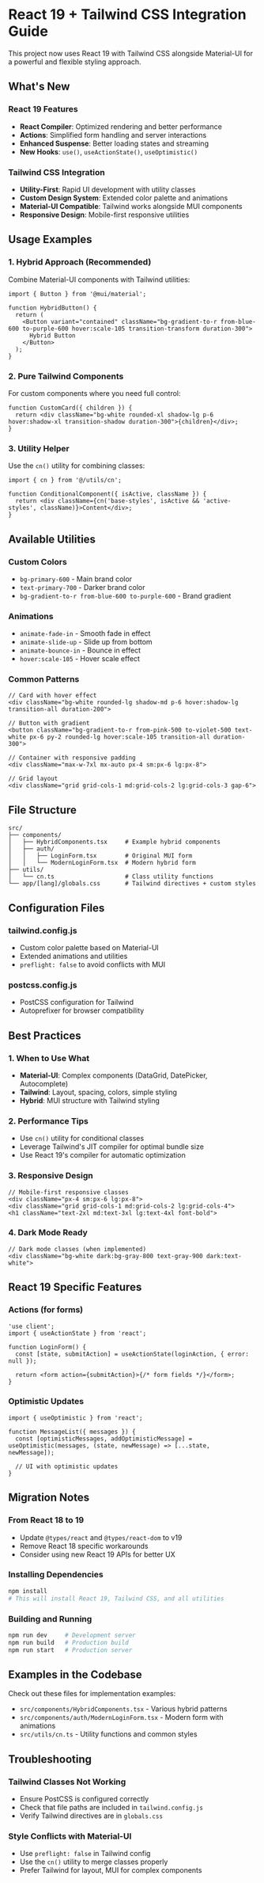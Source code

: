 # React 19 + Tailwind CSS Integration Guide

This project now uses React 19 with Tailwind CSS alongside Material-UI for a powerful and flexible styling approach.

## What's New

### React 19 Features

- **React Compiler**: Optimized rendering and better performance
- **Actions**: Simplified form handling and server interactions
- **Enhanced Suspense**: Better loading states and streaming
- **New Hooks**: `use()`, `useActionState()`, `useOptimistic()`

### Tailwind CSS Integration

- **Utility-First**: Rapid UI development with utility classes
- **Custom Design System**: Extended color palette and animations
- **Material-UI Compatible**: Tailwind works alongside MUI components
- **Responsive Design**: Mobile-first responsive utilities

## Usage Examples

### 1. Hybrid Approach (Recommended)

Combine Material-UI components with Tailwind utilities:

```tsx
import { Button } from '@mui/material';

function HybridButton() {
  return (
    <Button variant="contained" className="bg-gradient-to-r from-blue-600 to-purple-600 hover:scale-105 transition-transform duration-300">
      Hybrid Button
    </Button>
  );
}
```

### 2. Pure Tailwind Components

For custom components where you need full control:

```tsx
function CustomCard({ children }) {
  return <div className="bg-white rounded-xl shadow-lg p-6 hover:shadow-xl transition-shadow duration-300">{children}</div>;
}
```

### 3. Utility Helper

Use the `cn()` utility for combining classes:

```tsx
import { cn } from '@/utils/cn';

function ConditionalComponent({ isActive, className }) {
  return <div className={cn('base-styles', isActive && 'active-styles', className)}>Content</div>;
}
```

## Available Utilities

### Custom Colors

- `bg-primary-600` - Main brand color
- `text-primary-700` - Darker brand color
- `bg-gradient-to-r from-blue-600 to-purple-600` - Brand gradient

### Animations

- `animate-fade-in` - Smooth fade in effect
- `animate-slide-up` - Slide up from bottom
- `animate-bounce-in` - Bounce in effect
- `hover:scale-105` - Hover scale effect

### Common Patterns

```tsx
// Card with hover effect
<div className="bg-white rounded-lg shadow-md p-6 hover:shadow-lg transition-all duration-200">

// Button with gradient
<button className="bg-gradient-to-r from-pink-500 to-violet-500 text-white px-6 py-2 rounded-lg hover:scale-105 transition-all duration-300">

// Container with responsive padding
<div className="max-w-7xl mx-auto px-4 sm:px-6 lg:px-8">

// Grid layout
<div className="grid grid-cols-1 md:grid-cols-2 lg:grid-cols-3 gap-6">
```

## File Structure

```
src/
├── components/
│   ├── HybridComponents.tsx     # Example hybrid components
│   ├── auth/
│   │   ├── LoginForm.tsx        # Original MUI form
│   │   └── ModernLoginForm.tsx  # Modern hybrid form
├── utils/
│   └── cn.ts                    # Class utility functions
└── app/[lang]/globals.css       # Tailwind directives + custom styles
```

## Configuration Files

### tailwind.config.js

- Custom color palette based on Material-UI
- Extended animations and utilities
- `preflight: false` to avoid conflicts with MUI

### postcss.config.js

- PostCSS configuration for Tailwind
- Autoprefixer for browser compatibility

## Best Practices

### 1. When to Use What

- **Material-UI**: Complex components (DataGrid, DatePicker, Autocomplete)
- **Tailwind**: Layout, spacing, colors, simple styling
- **Hybrid**: MUI structure with Tailwind styling

### 2. Performance Tips

- Use `cn()` utility for conditional classes
- Leverage Tailwind's JIT compiler for optimal bundle size
- Use React 19's compiler for automatic optimization

### 3. Responsive Design

```tsx
// Mobile-first responsive classes
<div className="px-4 sm:px-6 lg:px-8">
<div className="grid grid-cols-1 md:grid-cols-2 lg:grid-cols-4">
<h1 className="text-2xl md:text-3xl lg:text-4xl font-bold">
```

### 4. Dark Mode Ready

```tsx
// Dark mode classes (when implemented)
<div className="bg-white dark:bg-gray-800 text-gray-900 dark:text-white">
```

## React 19 Specific Features

### Actions (for forms)

```tsx
'use client';
import { useActionState } from 'react';

function LoginForm() {
  const [state, submitAction] = useActionState(loginAction, { error: null });

  return <form action={submitAction}>{/* form fields */}</form>;
}
```

### Optimistic Updates

```tsx
import { useOptimistic } from 'react';

function MessageList({ messages }) {
  const [optimisticMessages, addOptimisticMessage] = useOptimistic(messages, (state, newMessage) => [...state, newMessage]);

  // UI with optimistic updates
}
```

## Migration Notes

### From React 18 to 19

- Update `@types/react` and `@types/react-dom` to v19
- Remove React 18 specific workarounds
- Consider using new React 19 APIs for better UX

### Installing Dependencies

```bash
npm install
# This will install React 19, Tailwind CSS, and all utilities
```

### Building and Running

```bash
npm run dev     # Development server
npm run build   # Production build
npm run start   # Production server
```

## Examples in the Codebase

Check out these files for implementation examples:

- `src/components/HybridComponents.tsx` - Various hybrid patterns
- `src/components/auth/ModernLoginForm.tsx` - Modern form with animations
- `src/utils/cn.ts` - Utility functions and common styles

## Troubleshooting

### Tailwind Classes Not Working

- Ensure PostCSS is configured correctly
- Check that file paths are included in `tailwind.config.js`
- Verify Tailwind directives are in `globals.css`

### Style Conflicts with Material-UI

- Use `preflight: false` in Tailwind config
- Use the `cn()` utility to merge classes properly
- Prefer Tailwind for layout, MUI for complex components
